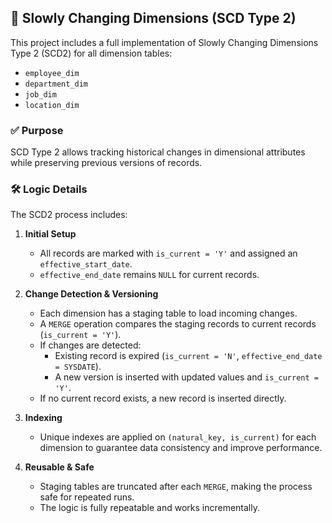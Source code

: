 ## 📝 Slowly Changing Dimensions (SCD Type 2)

This project includes a full implementation of Slowly Changing Dimensions Type 2 (SCD2) for all dimension tables:
- `employee_dim`
- `department_dim`
- `job_dim`
- `location_dim`

### ✅ Purpose
SCD Type 2 allows tracking historical changes in dimensional attributes while preserving previous versions of records.

### 🛠️ Logic Details
The SCD2 process includes:
1. **Initial Setup**
   - All records are marked with `is_current = 'Y'` and assigned an `effective_start_date`.
   - `effective_end_date` remains `NULL` for current records.

2. **Change Detection & Versioning**
   - Each dimension has a staging table to load incoming changes.
   - A `MERGE` operation compares the staging records to current records (`is_current = 'Y'`).
   - If changes are detected:
     - Existing record is expired (`is_current = 'N'`, `effective_end_date = SYSDATE`).
     - A new version is inserted with updated values and `is_current = 'Y'`.
   - If no current record exists, a new record is inserted directly.

3. **Indexing**
   - Unique indexes are applied on `(natural_key, is_current)` for each dimension to guarantee data consistency and improve performance.

4. **Reusable & Safe**
   - Staging tables are truncated after each `MERGE`, making the process safe for repeated runs.
   - The logic is fully repeatable and works incrementally.
